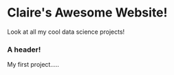 # Claire's Awesome Website!

Look at all my cool data science projects!



### A header!

My first project.....